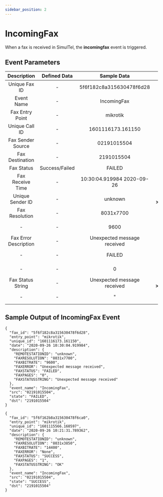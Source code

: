 ```yaml
---
sidebar_position: 2
---
```

# IncomingFax

When a fax is received in SimulTel, the **incomingfax** event is triggered.


## Event Parameters

<div class="custom-table">

|                Description                | Defined Data |        Sample Data         |          Parameter           |
|:----------------------------------------:|:------------:|:--------------------------:|:----------------------------:|
|           Unique Fax ID                   |      -       |   5f6f182c8a315630478f6d28  |            **fax_id**         |
|              Event Name                   |      -       |         IncomingFax         |          **event_name**       |
|            Fax Entry Point                |      -       |           mikrotik          |          **entry_point**      |
|           Unique Call ID                  |      -       |      1601116173.161150      |           **unique_id**       |
|           Fax Sender Source               |      -       |         02191015504         |              **src**          |
|            Fax Destination                |      -       |          2191015504         |              **dst**          |
|               Fax Status                  | Success/Failed |            FAILED           |             **state**         |
|            Fax Receive Time               |      -       |  10:30:04.919984 2020-09-26 |             **date**          |
|       Unique Sender ID                    |      -       |           unknown           | **description->REMOTESTATIONID** |
|          Fax Resolution                   |      -       |          8031x7700          |  **description->FAXRESOLUTION**  |
|                   -                       |      -       |             9600            |    **description->FAXBITRATE**   |
| Fax Error Description                     |      -       | Unexpected message received |     **description->FAXERROR**    |
|                   -                       |      -       |            FAILED           |    **description->FAXSTATUS**    |
|                   -                       |      -       |              0              |     **description->FAXPAGES**    |
| Fax Status String                         |      -       | Unexpected message received | **description->FAXSTATUSSTRING** |
|                   -                       |      -       |              "              |      **description->REASON**     |

</div>

## Sample Output of IncomingFax Event


```shell
{
  "fax_id": "5f6f182c8a315630478f6d28",
  "entry_point": "mikrotik",
  "unique_id": "1601116173.161150",
  "date": "2020-09-26 10:30:04.919984",
  "description": {
    "REMOTESTATIONID": "unknown",
    "FAXRESOLUTION": "8031x7700",
    "FAXBITRATE": "9600",
    "FAXERROR": "Unexpected message received",
    "FAXSTATUS": "FAILED",
    "FAXPAGES": "0",
    "FAXSTATUSSTRING": "Unexpected message received"
  },
  "event_name": "IncomingFax",
  "src": "02191015504",
  "state": "FAILED",
  "dst": "2191015504"
}
```

```shell
{
  "fax_id": "5f6f162b8a315630478f6ca0",
  "entry_point": "mikrotik",
  "unique_id": "1601115566.160597",
  "date": "2020-09-26 10:21:31.789362",
  "description": {
    "REMOTESTATIONID": "unknown",
    "FAXRESOLUTION": "8031x3850",
    "FAXBITRATE": "14400",
    "FAXERROR": "None",
    "FAXSTATUS": "SUCCESS",
    "FAXPAGES": "1",
    "FAXSTATUSSTRING": "OK"
  },
  "event_name": "IncomingFax",
  "src": "02191015504",
  "state": "SUCCESS",
  "dst": "2191015504"
}
```